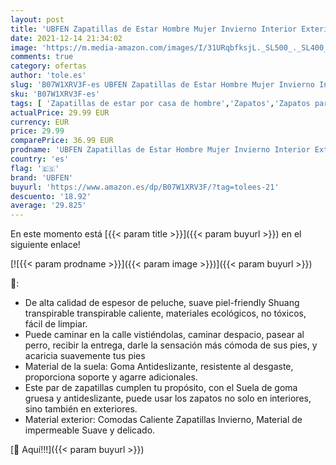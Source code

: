 ```yaml
---
layout: post
title: 'UBFEN Zapatillas de Estar Hombre Mujer Invierno Interior Exterior Zapatos Caliente de Lana como Peluche Forro Suela de Goma Anti Skid Slip On Guantes 44 EU A Negro'
date: 2021-12-14 21:34:02
image: 'https://m.media-amazon.com/images/I/31URqbfksjL._SL500_._SL400_.jpg'
comments: true
category: ofertas
author: 'tole.es'
slug: 'B07W1XRV3F-es UBFEN Zapatillas de Estar Hombre Mujer Invierno Interior...'
sku: 'B07W1XRV3F-es'
tags: [ 'Zapatillas de estar por casa de hombre','Zapatos','Zapatos para hombre','Zapatos y complementos','ubfen','zapatos', ]
actualPrice: 29.99 EUR
currency: EUR
price: 29.99
comparePrice: 36.99 EUR
prodname: 'UBFEN Zapatillas de Estar Hombre Mujer Invierno Interior Exterior Zapatos Caliente de Lana como Peluche Forro Suela de Goma Anti Skid Slip On Guantes 44 EU A Negro'
country: 'es'
flag: '🇪🇸'
brand: 'UBFEN'
buyurl: 'https://www.amazon.es/dp/B07W1XRV3F/?tag=tolees-21'
descuento: '18.92'
average: '29.825'
---
```


En este momento está [{{< param title >}}]({{< param buyurl >}}) en el siguiente enlace!

[![{{< param prodname >}}]({{< param image >}})]({{< param buyurl >}})

🔎:

- De alta calidad de espesor de peluche, suave piel-friendly Shuang transpirable transpirable caliente, materiales ecológicos, no tóxicos, fácil de limpiar.
- Puede caminar en la calle vistiéndolas, caminar despacio, pasear al perro, recibir la entrega, darle la sensación más cómoda de sus pies, y acaricia suavemente tus pies
- Material de la suela: Goma Antideslizante, resistente al desgaste, proporciona soporte y agarre adicionales.
- Este par de zapatillas cumplen tu propósito, con el Suela de goma gruesa y antideslizante, puede usar los zapatos no solo en interiores, sino también en exteriores.
- Material exterior: Comodas Caliente Zapatillas Invierno, Material de impermeable Suave y delicado.

[🛒 Aquí!!!]({{< param buyurl >}})
